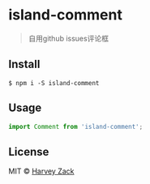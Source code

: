 # island-comment

> 自用github issues评论框

## Install

```
$ npm i -S island-comment
```

## Usage
```js
import Comment from 'island-comment';
```

## License

MIT © [Harvey Zack](https://www.zhw-island.com/)

